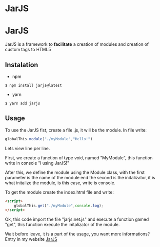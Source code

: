 # JarJS
# JarJS
JarJS is a framework to **facilitate** a creation of modules and creation of custom tags to HTML5

## Instalation

* npm
```console
$ npm install jarjs@latest
```
* yarn
```console
$ yarn add jarjs
```
## Usage

To use the JarJS fist, create a file .js, it will be the module. In file write:

```js
globalThis.module("./myModule","Hello!")
```

Lets view line per line.

First, we create a function of type void, named "MyModule", this function write in console "I using JarJS!"

After this, we define the module using the Module class, with the first parameter is the name of the module end the second is the initalizator, it is what initalize the module, is this case, write is console.

To get the module create the index.html file and write:
    
```html
<script>
    globalThis.get("./myModule",console.log);
</script>
```

Ok, this code import the file "jarjs.net.js" and execute a function gamed "get", this function execute the initalizator of the module.

Wait before leave, it is a part of the usage, you want more informations? Entry in my website [JarJS](https://jar-js.vercel.com/docs/?page=GetStarted)
